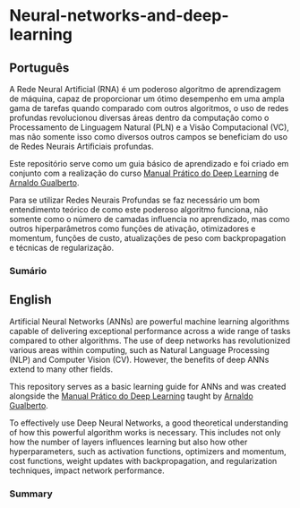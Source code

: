 # Neural-networks-and-deep-learning

## Português

A Rede Neural Artificial (RNA) é um poderoso algoritmo de aprendizagem de máquina,
capaz de proporcionar um ótimo desempenho em uma ampla gama de tarefas quando comparado
com outros algoritmos, o uso de redes profundas revolucionou diversas áreas dentro da computação
como o Processamento de Linguagem Natural (PLN) e a Visão Computacional (VC), mas não somente isso como diversos
outros campos se beneficiam do uso de Redes Neurais Artificiais profundas.

Este repositório serve como um guia básico de aprendizado e foi criado em conjunto com a realização do curso
[Manual Prático do Deep Learning](https://www.udemy.com/course/redes-neurais/?kw=Manual+pr%C3%A1tico+do+deep+learning&src=sac&couponCode=KEEPLEARNING) de [Arnaldo Gualberto](https://github.com/arnaldog12).

Para se utilizar Redes Neurais Profundas se faz necessário um bom entendimento teórico de como este poderoso
algoritmo funciona, não somente como o número de camadas influencia no aprendizado, mas como outros hiperparâmetros
como funções de ativação, otimizadores e momentum, funções de custo, atualizações de peso com backpropagation e técnicas de regularização.

### Sumário

## English

Artificial Neural Networks (ANNs) are powerful machine learning algorithms capable of delivering exceptional performance
across a wide range of tasks compared to other algorithms.
The use of deep networks has revolutionized various areas within computing,
such as Natural Language Processing (NLP) and Computer Vision (CV). However,
the benefits of deep ANNs extend to many other fields.

This repository serves as a basic learning guide for ANNs and was created alongside the 
[Manual Prático do Deep Learning](https://www.udemy.com/course/redes-neurais/?kw=Manual+pr%C3%A1tico+do+deep+learning&src=sac&couponCode=KEEPLEARNING)
taught by [Arnaldo Gualberto](https://github.com/arnaldog12).

To effectively use Deep Neural Networks, a good theoretical understanding of how this powerful algorithm works is necessary.
This includes not only
how the number of layers influences learning but also how other hyperparameters, such as activation functions, optimizers and momentum, cost functions,
weight updates with backpropagation, and regularization techniques, impact network performance.

### Summary
